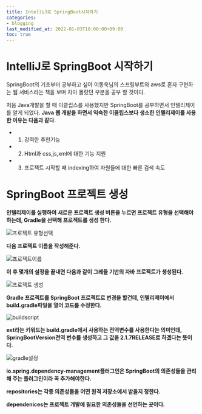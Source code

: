 ```yaml
---
title: IntelliJ로 SpringBoot시작하기
categories:
- blogging
last_modified_at: 2022-01-03T18:00:00+09:00
toc: true
---
```


# IntelliJ로 SpringBoot 시작하기
SpringBoot의 기초부터 공부하고 싶어 이동욱님의 스프링부트와 aws로 혼자 구현하는 웹 서비스라는 책을 보며 차마 몰랐던 부분을 공부 할 것이다.


처음 Java개발을 할 때 이클립스를 사용했지만 SpringBoot를 공부하면서 인텔리제이를 알게 되었다. **Java 웹 개발을 하면서 익숙한 이클립스보다 생소한 인텔리제이를 사용한 이유는 다음과 같다.**

- 1. 강력한 추천기능
- 2. Html과 css,js,xml에 대한 기능 지원
- 3. 프로젝트 시작할 때 indexing하여 자원들에 대한 빠른 검색 속도

# SpringBoot 프로젝트 생성

**인텔리제이를 실행하여 새로운 프로젝트 생성 버튼을 누르면 프로젝트 유형을 선택해야 하는데, Gradle을 선택해 프로젝트를 생성 한다.**

![프로젝트 유형선택](https://user-images.githubusercontent.com/58400107/147914047-8a781eeb-bec7-44a2-9b8a-37d3a4d868e9.PNG)


**다음 프로젝트 이름을 작성해준다.**

![프로젝트이름](https://user-images.githubusercontent.com/58400107/147914150-f201a44e-0929-4da8-9de8-68b038d6951d.PNG)


**이 후 몇개의 설정을 끝내면 다음과 같이 그레들 기반의 자바 프로젝트가 생성된다.**

![프로젝트 생성](https://user-images.githubusercontent.com/58400107/147914195-7e1bea33-2c36-4110-80a7-989a734ed666.PNG)

**Gradle 프로젝트를 SpringBoot 프로젝트로 변경을 할건데, 인텔리제이에서 build.gradle파일을 열어 코드를 수정한다.**

![buildscript](https://user-images.githubusercontent.com/58400107/147914448-6039a379-77fe-49b6-889d-3b92b9b7eb51.PNG)

**ext라는 키워드는 build.gradle에서 사용하는 전역변수를 사용한다는 의미인데, SpringBootVersion전역 변수를 생성하고 그 값을 2.1.7RELEASE로 하겠다는 뜻이다.**


![gradle설정](https://user-images.githubusercontent.com/58400107/147914477-9b40864e-8a21-4f01-8fa4-163bdca4f64a.PNG)

**io.spring.dependency-management플러그인은 SpringBoot의 의존성들을 관리해 주는 플러그인이라 꼭 추가해야한다.**


**repositories는 각종 의존성들을 어떤 원격 저장소에서 받을지 정한다.**


**dependenices는 프로젝트 개발에 필요한 의존성들을 선언하는 곳이다.**
